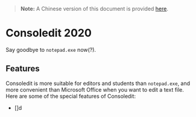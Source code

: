 > **Note:** A Chinese version of this document is provided [here](https://github.com/bizwofficial/csdt/blob/master/README_ZH-Hans.md).

# Consoledit 2020

Say goodbye to `notepad.exe` now(?).

## Features

Consoledit is more suitable for editors and students than `notepad.exe`, and more convenient than Microsoft Office when you want to edit a text file. Here are some of the special features of Consoledit:
- []d
